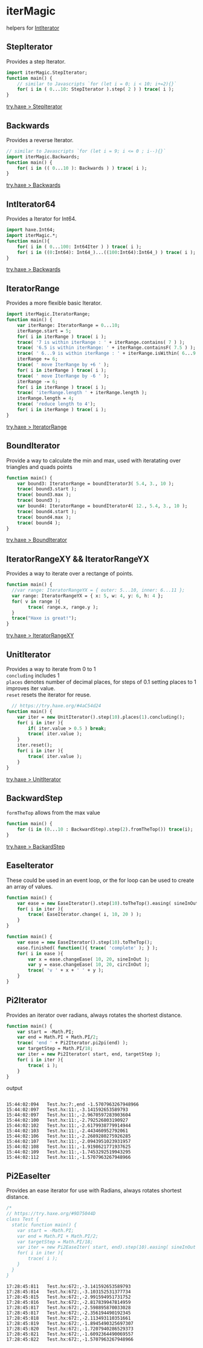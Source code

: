 # iterMagic
helpers for [IntIterator](https://api.haxe.org/IntIterator.html)
  
## StepIterator
Provides a step Iterator.     
    
```haxe
import iterMagic.StepIterator;
function main() {
    // similar to Javascripts `for (let i = 0; i < 10; i+=2){}`
    for( i in ( 0...10: StepIterator ).step( 2 ) ) trace( i );
}
```
[try.haxe > StepIterator](https://try.haxe.org/#Da90327f)

## Backwards
Provides a reverse Iterator.    
  
```haxe
// similar to Javascripts `for (let i = 9; i <= 0 ; i--){}`
import iterMagic.Backwards;
function main() {
    for( i in (( 0...10 ): Backwards ) ) trace( i );
}
```
[try.haxe > Backwards](https://try.haxe.org/#Fd2bD912)  

## IntIterator64
Provides a Iterator for Int64.    
  
```haxe
import haxe.Int64;
import iterMagic.*;
function main(){
    for( i in ( 0...100: Int64Iter ) ) trace( i );
    for( i in ((0:Int64): Int64_)...((100:Int64):Int64_) ) trace( i );
}
```
[try.haxe > Backwards](https://try.haxe.org/#717E7641)
  
## IteratorRange
Provides a more flexible basic Iterator.  
```haxe
import iterMagic.IteratorRange;
function main() {
    var iterRange: IteratorRange = 0...10;
    iterRange.start = 5;
    for( i in iterRange ) trace( i );
    trace( '7 is within iterRange : ' + iterRange.contains( 7 ) );
    trace( '6.5 is within iterRange: ' + iterRange.containsF( 7.5 ) );
    trace( ' 6...9 is within iterRange : ' + iterRange.isWithin( 6...9 ) );
    iterRange += 6;
    trace( ' move IterRange by +6 ' );
    for( i in iterRange ) trace( i );
    trace( ' move IterRange by -6 ' );
    iterRange -= 6;
    for( i in iterRange ) trace( i );
    trace( 'iterRange.length ' + iterRange.length );
    iterRange.length = 4;
    trace( 'reduce length to 4');
    for( i in iterRange ) trace( i );
}
```
[try.haxe > IteratorRange](https://try.haxe.org/#4e9e85e4)  
  
## BoundIterator
Provide a way to calculate the min and max, used with iteratating over triangles and quads points
```haxe
function main() {
    var bound3: IteratorRange = boundIterator3( 5.4, 3., 10 );
    trace( bound3.start );
    trace( bound3.max );
    trace( bound3 );
    var bound4: IteratorRange = boundIterator4( 12., 5.4, 3., 10 );
    trace( bound4.start );
    trace( bound4.max );
    trace( bound4 );
}
```
[try.haxe > BoundIterator](https://try.haxe.org/#2bc3902a)  
  
## IteratorRangeXY && IteratorRangeYX
Provides a way to iterate over a rectange of points.
```haxe
function main() {
  //var range: IteratorRangeYX = { outer: 5...10, inner: 6...11 };
  var range: IteratorRangeYX = { x: 5, w: 4, y: 6, h: 4 };
  for( v in range ){
		trace( range.x, range.y );
  }
  trace("Haxe is great!");
}

```
[try.haxe > IteratorRangeXY](https://try.haxe.org/#935d2aA2)
  
## UnitIterator  
Provides a way to iterate from 0 to 1  
`concluding` includes 1  
`places` denotes number of decimal places, for steps of 0.1 setting places to 1 improves iter value.  
`reset` resets the iterator for reuse.  

```haxe
  // https://try.haxe.org/#4aC54d24
function main() {
    var iter = new UnitIterator().step(10).places(1).concluding();
    for( i in iter ){
        if( iter.value > 0.5 ) break;
        trace( iter.value );
    }
    iter.reset();
    for( i in iter ){
        trace( iter.value );
    }
}
```
[try.haxe > UnitIterator](https://try.haxe.org/#4aC54d24)
  
## BackwardStep  
`formTheTop` allows from the max value  
```haxe
function main() {
	for (i in (0...10 : BackwardStep).step(2).fromTheTop()) trace(i);
}
```
[try.haxe > BackardStep](https://try.haxe.org/#C08D1E55)
  
## EaseIterator
These could be used in an event loop, or the for loop can be used to create an array of values.

```haxe
function main() {
    var ease = new EaseIterator().step(10).toTheTop().easing( sineInOut );
    for( i in iter ){
        trace( EaseIterator.change( i, 10, 20 ) );
    }
}
```
  
```haxe
function main() {
    var ease = new EaseIterator().step(10).toTheTop();
    ease.finished( function(){ trace( 'complete' ); } );
    for( i in ease ){
        var x = ease.changeEase( 10, 20, sineInOut );
        var y = ease.changeEase( 10, 20, circInOut );
        trace( 'v ' + x + ' ' + y );
    }
}
```
  
## Pi2Iterator
Provides an iterator over radians, always rotates the shortest distance.
  
```haxe
function main() {
    var start = -Math.PI;
    var end = Math.PI + Math.PI/2;
    trace( 'end ' + Pi2Iterator.pi2pi(end) );
    var targetStep = Math.PI/18;
    var iter = new Pi2Iterator( start, end, targetStep );
    for( i in iter ){
        trace( i );
    }
}
```
output
```

15:44:02:094   Test.hx:7:,end -1.5707963267948966
15:44:02:097   Test.hx:11:,-3.141592653589793
15:44:02:097   Test.hx:11:,-2.9670597283903604
15:44:02:100   Test.hx:11:,-2.792526803190927
15:44:02:102   Test.hx:11:,-2.6179938779914944
15:44:02:103   Test.hx:11:,-2.443460952792061
15:44:02:106   Test.hx:11:,-2.2689280275926285
15:44:02:107   Test.hx:11:,-2.0943951023931957
15:44:02:108   Test.hx:11:,-1.9198621771937625
15:44:02:109   Test.hx:11:,-1.7453292519943295
15:44:02:112   Test.hx:11:,-1.5707963267948966
```

## Pi2EaseIter
Provides an ease iterator for use with Radians, always rotates shortest distance.
```haxe
/*
// https://try.haxe.org/#9D75044D
class Test {
  static function main() {
    var start = -Math.PI;
    var end = Math.PI + Math.PI/2;
    var targetStep = Math.PI/18;
    var iter = new Pi2EaseIter( start, end).step(10).easing( sineInOut );
    for( i in iter ){
        trace( i );
    }
  }
}
```
```
17:28:45:811   Test.hx:672:,-3.141592653589793
17:28:45:814   Test.hx:672:,-3.103152531377734
17:28:45:815   Test.hx:672:,-2.991594951731752
17:28:45:816   Test.hx:672:,-2.817839947814959
17:28:45:817   Test.hx:672:,-2.598895870033028
17:28:45:817   Test.hx:672:,-2.356194490192345
17:28:45:818   Test.hx:672:,-2.113493110351661
17:28:45:819   Test.hx:672:,-1.8945490325697307
17:28:45:820   Test.hx:672:,-1.7207940286529373
17:28:45:821   Test.hx:672:,-1.6092364490069557
17:28:45:822   Test.hx:672:,-1.5707963267948966
```
